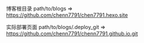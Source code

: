 <!--
 * @Author: Chenn
 * @Date: 2024-05-14 15:23:07
 * @LastEditors: Chenn
 * @LastEditTime: 2024-05-14 15:28:22
-->
博客根目录
path/to/blogs => https://github.com/chenn7791/chen7791.hexo.site

实际部署页面
path/to/blogs/.deploy_git => https://github.com/chenn7791/chenn7791.github.io.git

